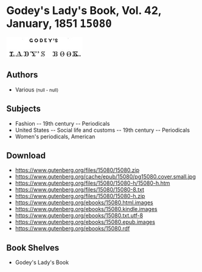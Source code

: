 # Godey's Lady's Book, Vol. 42, January, 1851 <kbd>15080</kbd>

![](./cover.medium.jpg "")

## Authors


 - Various <small>(null - null)</small>

## Subjects


 - Fashion -- 19th century -- Periodicals
 - United States -- Social life and customs -- 19th century -- Periodicals
 - Women's periodicals, American

## Download


 - https://www.gutenberg.org/files/15080/15080.zip
 - https://www.gutenberg.org/cache/epub/15080/pg15080.cover.small.jpg
 - https://www.gutenberg.org/files/15080/15080-h/15080-h.htm
 - https://www.gutenberg.org/files/15080/15080-8.txt
 - https://www.gutenberg.org/files/15080/15080-h.zip
 - https://www.gutenberg.org/ebooks/15080.html.images
 - https://www.gutenberg.org/ebooks/15080.kindle.images
 - https://www.gutenberg.org/ebooks/15080.txt.utf-8
 - https://www.gutenberg.org/ebooks/15080.epub.images
 - https://www.gutenberg.org/ebooks/15080.rdf

## Book Shelves


 - Godey's Lady's Book
